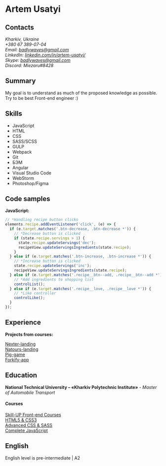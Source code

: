 # Artem Usatyi

## Contacts

_Kharkiv, Ukraine<br/>
+380 67 389-07-04<br/>
Email: [badlywaves@gmail.com](mailto:badlywaves@gmail.com)<br/>
LinkedIn: [linkedin.com/in/artem-usatyi/](https://www.linkedin.com/in/artem-usatyi/)<br/>
Skype: badlywaves@gmail.com<br/>
Discord: Miezaru#8428_

## Summary

My goal is to understand as much of the proposed knowledge as possible. Try to be best Front-end engineer :)

## Skills

- JavaScript
- HTML
- CSS
- SASS/SCSS
- GULP
- Webpack
- Git
- БЭМ
- Angular
- Visual Studio Code
- WebStorm
- Photoshop/Figma

## Code samples

**JavaScript:**

```javascript
// *Handling recipe button clicks
elements.recipe.addEventListener('click', (e) => {
  if (e.target.matches('.btn-decrease, .btn-decrease *')) {
    // *Decrease button is clicked
    if (state.recipe.servings > 1) {
      state.recipe.updateServings('dec');
      recipeView.updateServingsIngredients(state.recipe);
    }
  } else if (e.target.matches('.btn-increase, .btn-increase *')) {
    // *Increase button is clicked
    state.recipe.updateServings('inc');
    recipeView.updateServingsIngredients(state.recipe);
  } else if (e.target.matches('.recipe__btn--add, .recipe__btn--add *')) {
    // *Add ingredients to shopping list
    controlList();
  } else if (e.target.matches('.recipe__love, .recipe__love *')) {
    // *Like controller
    controlLike();
  }
});
```

## Experience

**Projects from courses:**<br/>

[Nexter-landing](https://github.com/Miezaru/nexter-landing)<br/>
[Natours-landing](https://github.com/Miezaru/natours-template)<br/>
[Pig-game](https://github.com/Miezaru/pig-game)<br/>
[Forkify-app](https://github.com/Miezaru/forkify-app)

## Education

**National Technical University – «Kharkiv Polytechnic Institute»** - _Master of Automobile Transport_

#### Courses

[Skill-UP Front-end Courses](https://drive.google.com/file/d/14I_idtcCOZXI_5un2a9etgExNBowmJRa/view?usp=sharing)<br/>
[HTML5 & CSS3](https://www.udemy.com/course/design-and-develop-a-killer-website-with-html5-and-css3/)<br/>
[Advanced CSS & SASS](https://www.udemy.com/course/advanced-css-and-sass/)<br/>
[Complete JavaScript](https://www.udemy.com/course/the-complete-javascript-course/)

## English

English level is pre-intermediate | A2
